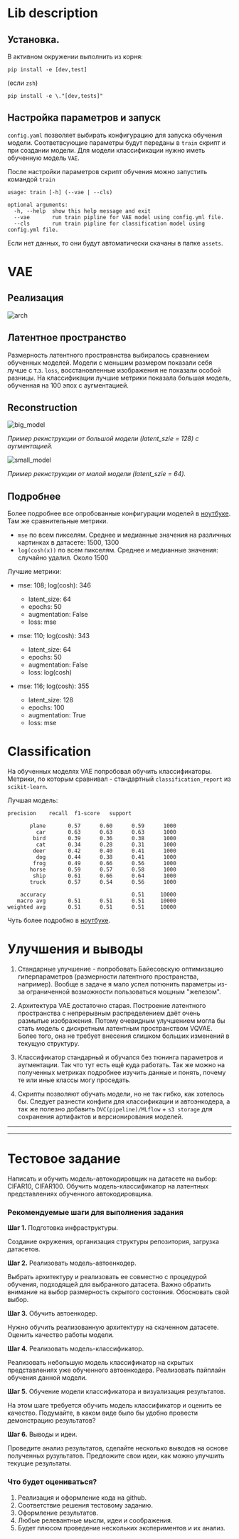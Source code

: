 # Lib description

## Установка.
В активном окружении выполнить из корня:
```
pip install -e [dev,test]
```
(если `zsh`)
```
pip install -e \."[dev,tests]"
```

## Настройка параметров и запуск
`config.yaml` позволяет выбирать конфигурацию для запуска обучения модели. Соответвсующие параметры будут переданы в `train` скрипт и при создании модели. Для модели классификации нужно иметь обученную модель `VAE`.

После настройки параметров скрипт обучения можно запустить командой `train`

```
usage: train [-h] (--vae | --cls)

optional arguments:
  -h, --help  show this help message and exit
  --vae       run train pipline for VAE model using config.yml file.
  --cls       run train pipline for classification model using config.yml file.
```

Если нет данных, то они будут автоматически скачаны в папке `assets`.

# VAE

## Реализация
![arch](/notebooks/VAE.png)

## Латентное пространство
Размерность латентного простравнства выбиралось сравнением обученных моделей. Модели с меньшим размером показали себя лучше с т.з. `loss`, восстановленные изображения не показали особой разницы. На классификации лучшие метрики показала большая модель, обученная на 100 эпох с аугментацией.

## Reconstruction

![big_model](/notebooks/big_aug_reconstruction.png)

*Пример рекнструкции от большой модели (latent_szie = 128) с аугментацией.*

![small_model](/notebooks/small_reconstruction.png)

*Пример рекнструкции от малой модели (latent_szie = 64).*

## Подробнее 
Более подробнее все опробованные конфигурации моделей в [ноутбуке](/notebooks/MIL_vae.ipynb). Там же сравнительные метрики.

- `mse` по всем пикселям. Среднее и медианные значения на различных картинках в датасете: 1500, 1300
- `log(cosh(x))` по всем пикселям. Среднее и медианные значения:  случайно удалил. Около 1500

Лучшие метрики:
- mse: 108; log(cosh): 346
    - latent_size: 64
    - epochs: 50
    - augmentation: False
    - loss: mse

- mse: 110; log(cosh): 343 
    - latent_size: 64
    - epochs: 50
    - augmentation: False
    - loss: log(cosh)

- mse: 116; log(cosh): 355
    - latent_size: 128
    - epochs: 100
    - augmentation: True
    - loss: mse

# Classification
На обученных моделях VAE попробовал обучить классификаторы. Метрики, по которым сравнивал - стандартный `classification_report` из `scikit-learn`.

Лучшая модель:
```
precision    recall  f1-score   support

       plane       0.57      0.60      0.59      1000
         car       0.63      0.63      0.63      1000
        bird       0.39      0.36      0.38      1000
         cat       0.34      0.28      0.31      1000
        deer       0.42      0.40      0.41      1000
         dog       0.44      0.38      0.41      1000
        frog       0.49      0.66      0.56      1000
       horse       0.59      0.57      0.58      1000
        ship       0.61      0.66      0.64      1000
       truck       0.57      0.54      0.56      1000

    accuracy                           0.51     10000
   macro avg       0.51      0.51      0.51     10000
weighted avg       0.51      0.51      0.51     10000
```
Чуть более подробно в [ноутбуке](/notebooks/classification.ipynb).

# Улучшения и выводы

1. Стандарные улучшение - попробовать Байесовскую оптимизацию гиперпараметров (размерности латентного пространства, например). Вообще в задаче я мало успел потюнить параметры из-за ограниченной возможности пользоваться мощным "железом".

2. Архитектура VAE достаточно старая. Построение латентного пространства с непрерывным распределением даёт очень размытые изображения. Потому очевидным улучшением могла бы стать модель с дискретным латентным пространством VQVAE. Более того, она не требует внесения слишком больших изменений в текущую структуру.

3. Классификатор стандарный и обучался без тюнинга параметров и аугментации. Так что тут есть ещё куда работать. Так же можно на полученных метриках подробнее изучить данные и понять, почему те или иные классы могу проседать.

4. Скрипты позволяют обучать модели, но не так гибко, как хотелось бы. Следует разнести конфиги для классификации и автоэнкодера, а так же полезно добавить `DVC(pipeline)/MLflow` + `s3 storage` для сохранения артифактов и версионирования моделей.

<hr>
<hr>

# Тестовое задание
Написать и обучить модель-автокодировщик на датасете на выбор: CIFAR10, CIFAR100.
Обучить модель-классификатор на латентных представлениях обученного автокодировщика.


### Рекомендуемые шаги для выполнения задания

**Шаг 1.** Подготовка инфраструктуры.

Создание окружения, организация структуры репозитория, загрузка датасетов.

**Шаг 2.** Реализовать модель-автоенкодер.

Выбрать архитектуру и реализовать ее совместно с процедурой обучения, подходящей для выбранного датасета.
Важно обратить внимание на выбор размерность скрытого состояния. Обосновать свой выбор.

**Шаг 3.** Обучить автоенкодер.

Нужно обучить реализованную архитектуру на скаченном датасете.
Оценить качество работы модели.

**Шаг 4.** Реализовать модель-классификатор.

Реализовать небольшую модель классификатор на скрытых представлениях уже обученного автоенкодера.
Реализовать пайплайн обучения данной модели.

**Шаг 5.** Обучение модели классификатора и визуализация результатов.

На этом шаге требуется обучить модель классификатор и оценить ее качество.
Подумайте, в каком виде было бы удобно провести демонстрацию результатов?

**Шаг 6.** Выводы и идеи.

Проведите анализ результатов, сделайте несколько выводов на основе полученных рузультатов.
Предложите свои идеи, как можно улучшить текущие результаты.


### Что будет оцениваться?
1. Реализация и оформление кода на github.
2. Соответствие решения тестовому заданию.
3. Оформление результатов.
4. Любые релевантные мысли, идеи и соображения.
5. Будет плюсом проведение нескольких экспериментов и их анализ.
